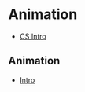 # Animation

* [CS Intro](/courses/csintro)

## Animation

* [Intro](/courses/csintro1/animation/intro)